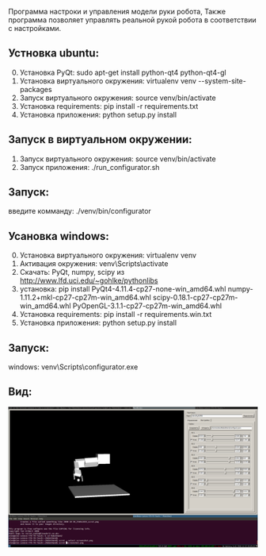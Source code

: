 Программа настроки и управления модели руки робота,
Также программа позволяет управлять реальной рукой робота в соответствии с настройками.

Устновка ubuntu:
---------
0. Установка PyQt: sudo apt-get install python-qt4 python-qt4-gl
1. Установка виртуального окружения: virtualenv venv --system-site-packages
2. Запуск виртуального окружения: source venv/bin/activate
2. Установка requirements: pip install -r requirements.txt
3. Установка приложения: python setup.py install

Запуск в виртуальном окружении:
-------------------------------
1. Запуск виртуального окружения: source venv/bin/activate
2. Запуск приложения: ./run_configurator.sh

Запуск:
-------
введите комманду: ./venv/bin/configurator

Усановка windows:
-----------------------
0. Установка виртуального окружения: virtualenv venv
1. Активация окружения: venv\Scripts\activate
2. Скачать: PyQt, numpy, scipy из http://www.lfd.uci.edu/~gohlke/pythonlibs
3. установка: pip install PyQt4-4.11.4-cp27-none-win_amd64.whl numpy-1.11.2+mkl-cp27-cp27m-win_amd64.whl scipy-0.18.1-cp27-cp27m-win_amd64.whl PyOpenGL-3.1.1-cp27-cp27m-win_amd64.whl
2. Установка requirements: pip install -r requirements.win.txt
3. Установка приложения: python setup.py install

Запуск:
-------
windows: venv\Scripts\configurator.exe


Вид:
---
![alt tag](https://github.com/AlexLexx706/RobotHand/blob/master/screenshot.png)